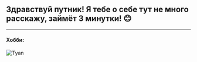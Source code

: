 ## Здравствуй путник! Я тебе о себе тут не много расскажу, займёт 3 минутки! 😊
* * *
#### Хобби:


![](hhttps://media.discordapp.net/attachments/673123550504288276/778602661641060362/b6735c62z2.jpg?width=1208&height=679 "Tyan")


 
